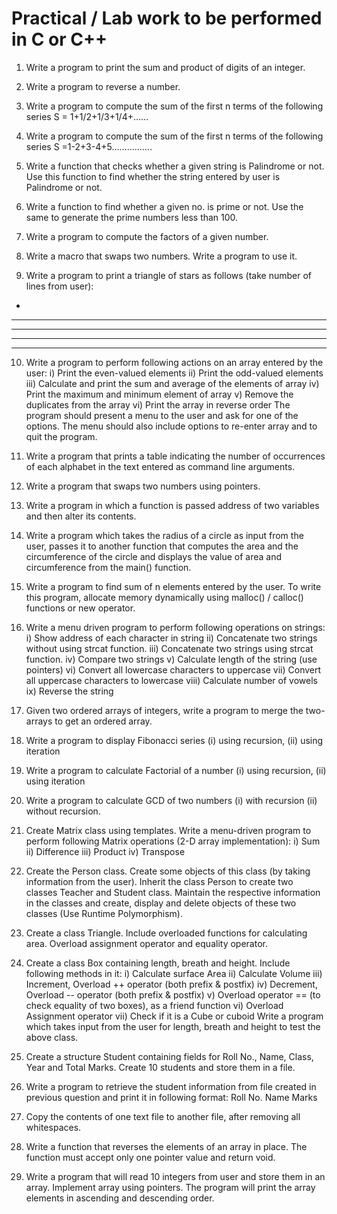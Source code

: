 # Practical / Lab work to be performed in C or C++

1. Write a program to print the sum and product of digits of an integer.

2. Write a program to reverse a number.

3. Write a program to compute the sum of the first n terms of the following series 
 S = 1+1/2+1/3+1/4+……
 
4. Write a program to compute the sum of the first n terms of the following series 
 S =1-2+3-4+5…………….
 
5. Write a function that checks whether a given string is Palindrome or not. Use this function to 
find whether the string entered by user is Palindrome or not.

6. Write a function to find whether a given no. is prime or not. Use the same to generate the prime 
numbers less than 100.

7. Write a program to compute the factors of a given number.

8. Write a macro that swaps two numbers. Write a program to use it.

9. Write a program to print a triangle of stars as follows (take number of lines from user):
*
***
*****
*******
*********

10. Write a program to perform following actions on an array entered by the user:
i) Print the even-valued elements
ii) Print the odd-valued elements
iii) Calculate and print the sum and average of the elements of array
iv) Print the maximum and minimum element of array
v) Remove the duplicates from the array
vi) Print the array in reverse order
 The program should present a menu to the user and ask for one of the options. The menu 
 should also include options to re-enter array and to quit the program.
 
11. Write a program that prints a table indicating the number of occurrences of each alphabet in 
the text entered as command line arguments.

12. Write a program that swaps two numbers using pointers.

13. Write a program in which a function is passed address of two variables and then alter its 
contents.

14. Write a program which takes the radius of a circle as input from the user, passes it to another 
function that computes the area and the circumference of the circle and displays the value of 
area and circumference from the main() function.

15. Write a program to find sum of n elements entered by the user. To write this program, 
allocate memory dynamically using malloc() / calloc() functions or new operator.

16. Write a menu driven program to perform following operations on strings:
i) Show address of each character in string
ii) Concatenate two strings without using strcat function.
iii) Concatenate two strings using strcat function.
iv) Compare two strings
v) Calculate length of the string (use pointers)
vi) Convert all lowercase characters to uppercase
vii) Convert all uppercase characters to lowercase
viii) Calculate number of vowels
ix) Reverse the string

17. Given two ordered arrays of integers, write a program to merge the two-arrays to get 
an ordered array.

18. Write a program to display Fibonacci series (i) using recursion, (ii) using iteration

19. Write a program to calculate Factorial of a number (i) using recursion, (ii) using iteration

20. Write a program to calculate GCD of two numbers (i) with recursion (ii) without recursion.

21. Create Matrix class using templates. Write a menu-driven program to perform following 
Matrix operations (2-D array implementation):
 i) Sum ii) Difference iii) Product iv) Transpose
 
22. Create the Person class. Create some objects of this class (by taking information from the 
user). Inherit the class Person to create two classes Teacher and Student class. Maintain the 
respective information in the classes and create, display and delete objects of these two 
classes (Use Runtime Polymorphism).

23. Create a class Triangle. Include overloaded functions for calculating area. Overload assignment 
operator and equality operator.

24. Create a class Box containing length, breath and height. Include following methods in it:
i) Calculate surface Area
ii) Calculate Volume
iii) Increment, Overload ++ operator (both prefix & postfix)
iv) Decrement, Overload -- operator (both prefix & postfix)
v) Overload operator == (to check equality of two boxes), as a friend function
vi) Overload Assignment operator
vii) Check if it is a Cube or cuboid
 Write a program which takes input from the user for length, breath and height to test the 
 above class.
 
25. Create a structure Student containing fields for Roll No., Name, Class, Year and Total 
 Marks. Create 10 students and store them in a file.
 
26. Write a program to retrieve the student information from file created in previous question and 
 print it in following format:
Roll No. Name Marks

27. Copy the contents of one text file to another file, after removing all whitespaces.

28. Write a function that reverses the elements of an array in place. The function must accept 
 only one pointer value and return void.
 
29. Write a program that will read 10 integers from user and store them in an array. Implement 
array using pointers. The program will print the array elements in ascending and descending 
order.